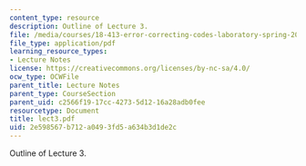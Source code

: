 ```yaml
---
content_type: resource
description: Outline of Lecture 3.
file: /media/courses/18-413-error-correcting-codes-laboratory-spring-2004/2e598567b712a0493fd5a634b3d1de2c_lect3.pdf
file_type: application/pdf
learning_resource_types:
- Lecture Notes
license: https://creativecommons.org/licenses/by-nc-sa/4.0/
ocw_type: OCWFile
parent_title: Lecture Notes
parent_type: CourseSection
parent_uid: c2566f19-17cc-4273-5d12-16a28adb0fee
resourcetype: Document
title: lect3.pdf
uid: 2e598567-b712-a049-3fd5-a634b3d1de2c
---
```

Outline of Lecture 3.